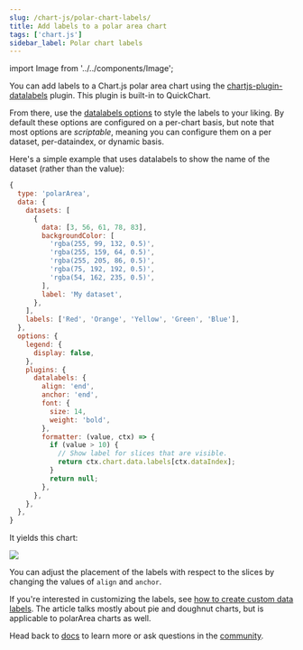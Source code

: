 ```yaml
---
slug: /chart-js/polar-chart-labels/
title: Add labels to a polar area chart
tags: ['chart.js']
sidebar_label: Polar chart labels
---
```


import Image from '../../components/Image';

You can add labels to a Chart.js polar area chart using the [chartjs-plugin-datalabels](https://chartjs-plugin-datalabels.netlify.app/) plugin. This plugin is built-in to QuickChart.

From there, use the [datalabels options](https://chartjs-plugin-datalabels.netlify.app/guide/options.html) to style the labels to your liking. By default these options are configured on a per-chart basis, but note that most options are _scriptable_, meaning you can configure them on a per dataset, per-dataindex, or dynamic basis.

Here's a simple example that uses datalabels to show the name of the dataset (rather than the value):

```js
{
  type: 'polarArea',
  data: {
    datasets: [
      {
        data: [3, 56, 61, 78, 83],
        backgroundColor: [
          'rgba(255, 99, 132, 0.5)',
          'rgba(255, 159, 64, 0.5)',
          'rgba(255, 205, 86, 0.5)',
          'rgba(75, 192, 192, 0.5)',
          'rgba(54, 162, 235, 0.5)',
        ],
        label: 'My dataset',
      },
    ],
    labels: ['Red', 'Orange', 'Yellow', 'Green', 'Blue'],
  },
  options: {
    legend: {
      display: false,
    },
    plugins: {
      datalabels: {
        align: 'end',
        anchor: 'end',
        font: {
          size: 14,
          weight: 'bold',
        },
        formatter: (value, ctx) => {
          if (value > 10) {
            // Show label for slices that are visible.
            return ctx.chart.data.labels[ctx.dataIndex];
          }
          return null;
        },
      },
    },
  },
}
```

It yields this chart:

<Image maxWidth={500} src="https://quickchart.io/chart?c=%7B%0A%20%20type%3A%20%27polarArea%27%2C%0A%20%20data%3A%20%7B%0A%20%20%20%20datasets%3A%20%5B%0A%20%20%20%20%20%20%7B%0A%20%20%20%20%20%20%20%20data%3A%20%5B3%2C%2056%2C%2061%2C%2078%2C%2083%5D%2C%0A%20%20%20%20%20%20%20%20backgroundColor%3A%20%5B%0A%20%20%20%20%20%20%20%20%20%20%27rgba(255%2C%2099%2C%20132%2C%200.5)%27%2C%0A%20%20%20%20%20%20%20%20%20%20%27rgba(255%2C%20159%2C%2064%2C%200.5)%27%2C%0A%20%20%20%20%20%20%20%20%20%20%27rgba(255%2C%20205%2C%2086%2C%200.5)%27%2C%0A%20%20%20%20%20%20%20%20%20%20%27rgba(75%2C%20192%2C%20192%2C%200.5)%27%2C%0A%20%20%20%20%20%20%20%20%20%20%27rgba(54%2C%20162%2C%20235%2C%200.5)%27%2C%0A%20%20%20%20%20%20%20%20%5D%2C%0A%20%20%20%20%20%20%20%20label%3A%20%27My%20dataset%27%2C%0A%20%20%20%20%20%20%7D%2C%0A%20%20%20%20%5D%2C%0A%20%20%20%20labels%3A%20%5B%27Red%27%2C%20%27Orange%27%2C%20%27Yellow%27%2C%20%27Green%27%2C%20%27Blue%27%5D%2C%0A%20%20%7D%2C%0A%20%20options%3A%20%7B%0A%20%20%20%20legend%3A%20%7B%0A%20%20%20%20%20%20display%3A%20false%2C%0A%20%20%20%20%7D%2C%0A%20%20%20%20plugins%3A%20%7B%0A%20%20%20%20%20%20datalabels%3A%20%7B%0A%20%20%20%20%20%20%20%20align%3A%20%27end%27%2C%0A%20%20%20%20%20%20%20%20anchor%3A%20%27end%27%2C%0A%20%20%20%20%20%20%20%20font%3A%20%7B%0A%20%20%20%20%20%20%20%20%20%20size%3A%2014%2C%0A%20%20%20%20%20%20%20%20%20%20weight%3A%20%27bold%27%2C%0A%20%20%20%20%20%20%20%20%7D%2C%0A%20%20%20%20%20%20%20%20formatter%3A%20(value%2C%20ctx)%20%3D%3E%20%7B%0A%20%20%20%20%20%20%20%20%20%20if%20(value%20%3E%2010)%20%7B%0A%20%20%20%20%20%20%20%20%20%20%20%20%2F%2F%20Show%20label%20for%20slices%20that%20are%20visible.%0A%20%20%20%20%20%20%20%20%20%20%20%20return%20ctx.chart.data.labels%5Bctx.dataIndex%5D%3B%0A%20%20%20%20%20%20%20%20%20%20%7D%0A%20%20%20%20%20%20%20%20%20%20return%20null%3B%0A%20%20%20%20%20%20%20%20%7D%2C%0A%20%20%20%20%20%20%7D%2C%0A%20%20%20%20%7D%2C%0A%20%20%7D%2C%0A%7D%0A" />

You can adjust the placement of the labels with respect to the slices by changing the values of `align` and `anchor`.

If you're interested in customizing the labels, see [how to create custom data labels](https://quickchart.io/documentation/chart-js/custom-pie-doughnut-chart-labels/). The article talks mostly about pie and doughnut charts, but is applicable to polarArea charts as well.

Head back to [docs](/documentation) to learn more or ask questions in the [community](https://community.quickchart.io/).
